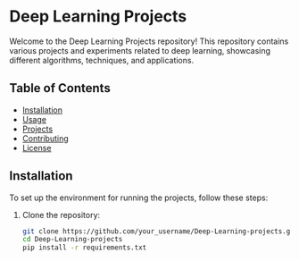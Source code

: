 # Deep Learning Projects

Welcome to the Deep Learning Projects repository! This repository contains various projects and experiments related to deep learning, showcasing different algorithms, techniques, and applications.

## Table of Contents
- [Installation](#installation)
- [Usage](#usage)
- [Projects](#projects)
- [Contributing](#contributing)
- [License](#license)

## Installation

To set up the environment for running the projects, follow these steps:

1. Clone the repository:
   ```bash
   git clone https://github.com/your_username/Deep-Learning-projects.git
   cd Deep-Learning-projects
   pip install -r requirements.txt
  
